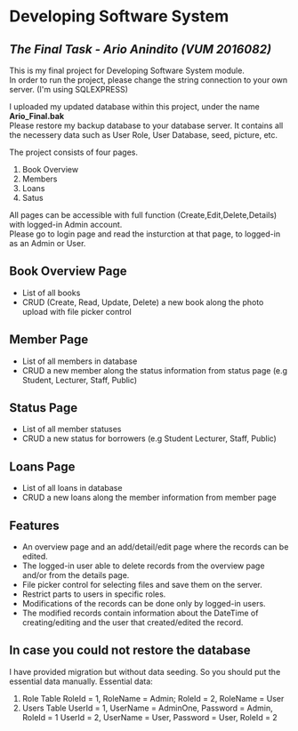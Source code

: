 # Developing Software System
## _The Final Task - Ario Anindito (VUM 2016082)_

This is my final project for Developing Software System module.  
In order to run the project, please change the string connection to your own server. (I'm using SQLEXPRESS)  

I uploaded my updated database within this project, under the name **Ario_Final.bak**  
Please restore my backup database to your database server. It contains all the necessery data such as User Role, User Database, seed, picture, etc.  

The project consists of four pages.
1. Book Overview
2. Members
3. Loans
4. Satus

All pages can be accessible with full function (Create,Edit,Delete,Details) with logged-in Admin account.  
Please go to login page and read the insturction at that page, to logged-in as an Admin or User.

## Book Overview Page

- List of all books
- CRUD (Create, Read, Update, Delete) a new book along the photo upload with file picker control


## Member Page

- List of all members in database
- CRUD a new member along the status information from status page (e.g Student, Lecturer, Staff, Public)

## Status Page

- List of all member statuses
- CRUD a new status for borrowers (e.g Student Lecturer, Staff, Public)


## Loans Page

- List of all loans in database
- CRUD a new loans along the member information from member page


## Features

- An overview page and an add/detail/edit page where the records can be edited.
- The logged-in user able to delete records from the overview page and/or from the details page.
- File picker control for selecting files and save them on the server.
- Restrict parts to users in specific roles.
- Modifications of the records can be done only by logged-in users.
- The modified records contain information about the DateTime of creating/editing and the user that created/edited the record.


## In case you could not restore the database
I have provided migration but without data seeding. So you should put the essential data manually.
Essential data:
1. Role Table
   RoleId = 1, RoleName = Admin; RoleId = 2, RoleName = User
2. Users Table
   UserId = 1, UserName = AdminOne, Password = Admin, RoleId = 1
   UserId = 2, UserName = User, Password = User, RoleId = 2


[//]: # (These are reference links used in the body of this note and get stripped out when the markdown processor does its job. There is no need to format nicely because it shouldn't be seen. Thanks SO - http://stackoverflow.com/questions/4823468/store-comments-in-markdown-syntax)

   [dill]: <https://github.com/joemccann/dillinger>
   [git-repo-url]: <https://github.com/joemccann/dillinger.git>
   [john gruber]: <http://daringfireball.net>
   [df1]: <http://daringfireball.net/projects/markdown/>
   [markdown-it]: <https://github.com/markdown-it/markdown-it>
   [Ace Editor]: <http://ace.ajax.org>
   [node.js]: <http://nodejs.org>
   [Twitter Bootstrap]: <http://twitter.github.com/bootstrap/>
   [jQuery]: <http://jquery.com>
   [@tjholowaychuk]: <http://twitter.com/tjholowaychuk>
   [express]: <http://expressjs.com>
   [AngularJS]: <http://angularjs.org>
   [Gulp]: <http://gulpjs.com>

   [PlDb]: <https://github.com/joemccann/dillinger/tree/master/plugins/dropbox/README.md>
   [PlGh]: <https://github.com/joemccann/dillinger/tree/master/plugins/github/README.md>
   [PlGd]: <https://github.com/joemccann/dillinger/tree/master/plugins/googledrive/README.md>
   [PlOd]: <https://github.com/joemccann/dillinger/tree/master/plugins/onedrive/README.md>
   [PlMe]: <https://github.com/joemccann/dillinger/tree/master/plugins/medium/README.md>
   [PlGa]: <https://github.com/RahulHP/dillinger/blob/master/plugins/googleanalytics/README.md>
